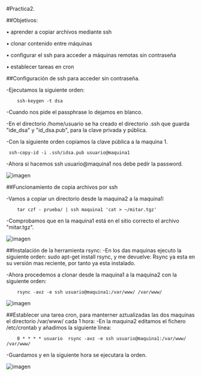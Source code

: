 ﻿#Practica2.

##Objetivos:

• aprender a copiar archivos mediante ssh

• clonar contenido entre máquinas

• configurar el ssh para acceder a máquinas remotas sin contraseña

• establecer tareas en cron



##Configuración de ssh para acceder sin contraseña.

-Ejecutamos la siguiente orden:

		ssh-keygen -t dsa

-Cuando nos pide el passphrase lo dejamos en blanco.

-En el directorio /home/usuario se ha creado el directorio .ssh que
 guarda "ide_dsa" y "id_dsa.pub", para la clave privada y pública.

-Con la siguiente orden copiamos la clave pública a la maquina 1.

	 ssh-copy-id -i .ssh/idsa.pub usuario@maquina1

-Ahora si hacemos ssh usuario@maquina1 nos  debe pedir la password. 

![imagen](https://github.com/alvaro-gr/SWAP2015/blob/master/Practicas/Practica2/Key_ssh.png)

##Funcionamiento de copia archivos por ssh

-Vamos a copiar un directorio desde la maquina2 a la maquina1:

		tar czf - prueba/ | ssh maquina1 'cat > ~/mitar.tgz'

-Comprobamos que en la maquina1 está en el sitio correcto el archivo "mitar.tgz".

![imagen](https://github.com/alvaro-gr/SWAP2015/blob/master/Practicas/Practica2/tar.png)

##Instalación de la herramienta rsync:
-En los das maquinas ejecuto la siguiente orden: sudo apt-get install rsync, y me devuelve:
 Rsync ya esta en su versión mas reciente, por tanto ya esta instalado.

-Ahora procedemos a clonar desde la maquina1 a la maquina2 con la siguiente orden:

		rsync -avz -e ssh usuario@maquina1:/var/www/ /var/www/
		
![imagen](https://github.com/alvaro-gr/SWAP2015/blob/master/Practicas/Practica2/clonacion.png)

##Establecer una tarea cron, para manterner aztualizadas las dos maquinas el directorio 	/var/www/ cada 1 hora:
-En la maquina2 editamos el fichero /etc/crontab y añadimos la siguiente línea:

		0 * * * * usuario  rsync -avz -e ssh usuario@maquina1:/var/www/ /var/www/

-Guardamos y en la siguiente hora se ejecutara la orden.

![imagen](https://github.com/alvaro-gr/SWAP2015/blob/master/Practicas/Practica2/cron.png)
